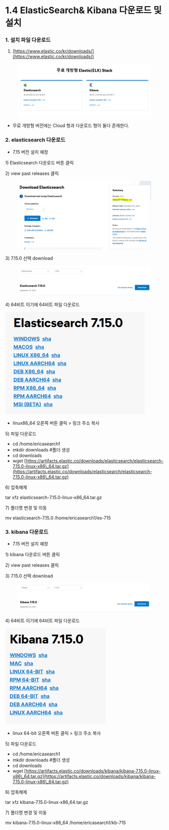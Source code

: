 # 1.4 ElasticSearch& Kibana 다운로드 및 설치

### 1. 설치 파일 다운로드

1. [https://www.elastic.co/kr/downloads/](https://www.elastic.co/kr/downloads/)

<figure><img src="../.gitbook/assets/image (2) (3).png" alt=""><figcaption></figcaption></figure>

* 무료 개방형 버전에는 Cloud 형과 다운로드 형이 둘다 존재한다.

### 2. elasticsearch 다운로드&#x20;

* 7.15 버전 설치 예정

1\) Elasticsearch 다운로드 버튼 클릭

2\) view past releases 클릭

<figure><img src="../.gitbook/assets/image (3) (3).png" alt=""><figcaption></figcaption></figure>

3\) 7.15.0 선택 download

<figure><img src="../.gitbook/assets/image (5).png" alt=""><figcaption></figcaption></figure>

4\) 64비트 이기에 64비트 파일 다운로드&#x20;

![](<../.gitbook/assets/image (1) (2).png>)

* linux86\_64 오른쪽 버튼 클릭 > 링크 주소 복사

5\) 파일 다운로드

* cd /home/ericasearch1
* mkdir downloads       #폴더 생성
* cd downloads
* wget [https://artifacts.elastic.co/downloads/elasticsearch/elasticsearch-7.15.0-linux-x86\_64.tar.gz](https://artifacts.elastic.co/downloads/elasticsearch/elasticsearch-7.15.0-linux-x86\_64.tar.gz)

6\) 압축해제

tar xfz elasticsearch-7.15.0-linux-x86\_64.tar.gz

7\) 폴더명 변경 및 이동&#x20;

mv elasticsearch-7.15.0 /home/ericasearch1/es-715



### 3. kibana 다운로드

* 7.15 버전 설치 예정

1\) kibana 다운로드 버튼 클릭

2\) view past releases 클릭

3\) 7.15.0 선택 download

<figure><img src="../.gitbook/assets/image (2) (1).png" alt=""><figcaption></figcaption></figure>

4\) 64비트 이기에 64비트 파일 다운로드&#x20;

![](<../.gitbook/assets/image (4).png>)

* linux 64-bit 오른쪽 버튼 클릭 > 링크 주소 복사

5\) 파일 다운로드

* cd /home/ericasearch1
* mkdir downloads       #폴더 생성
* cd downloads
* wget [https://artifacts.elastic.co/downloads/kibana/kibana-7.15.0-linux-x86\_64.tar.gz](https://artifacts.elastic.co/downloads/kibana/kibana-7.15.0-linux-x86\_64.tar.gz)

6\) 압축해제

tar xfz kibana-7.15.0-linux-x86\_64.tar.gz

7\) 폴더명 변경 및 이동&#x20;

mv kibana-7.15.0-linux-x86\_64 /home/ericasearch1/kb-715



